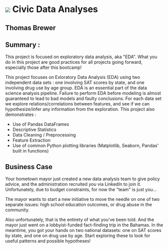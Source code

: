 # ![](https://ga-dash.s3.amazonaws.com/production/assets/logo-9f88ae6c9c3871690e33280fcf557f33.png) Civic Data Analyses
## Thomas Brewer

## Summary :

This project is focused on exploratory data analysis, aka "EDA".  What you do in this project are good practices for all projects going forward, especially those after this bootcamp!


This project focuses on Exloratory Data Analysis (EDA) using two independent data sets : one involving SAT scores by state, and one involving drug use by age group.  EDA is an essential part of the data science analysis pipeline. Failure to perform EDA before modeling is almost guaranteed to lead to bad models and faulty conclusions.  For each data set we explore relations/correlations between features, and see if we can hypothesize/infer any information from the exploration.  This project also demonstrates : 

- Use of Pandas DataFrames
- Descriptive Statistics
- Data Cleaning / Preprocessing
- Feature Extraction
- Use of common Python plotting libraries (Matplotlib, Seaborn, Pandas' built in functions)

## Business Case

Your hometown mayor just created a new data analysis team to give policy advice, and the administration recruited _you_ via LinkedIn to join it. Unfortunately, due to budget constraints, for now the "team" is just you...

The mayor wants to start a new initiative to move the needle on one of two separate issues: high school education outcomes, or drug abuse in the community.

Also unfortunately, that is the entirety of what you've been told. And the mayor just went on a lobbyist-funded fact-finding trip in the Bahamas. In the meantime, you got your hands on two national datasets: one on SAT scores by state, and one on drug use by age. Start exploring these to look for useful patterns and possible hypotheses!

